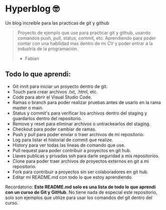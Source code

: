# Hyperblog 🤓
Un blog increíble para las practicas de git y github
>Proyecto de ejemplo que use para practicar git y github, usando comandos push, pull, status, commit, etc. Aprendiendo para poder contar con una habilidad mas dentro de mi CV y poder entrar a la industria de la programación.
> - Fabian

## Todo lo que aprendi:
* Git innit para iniciar un proyecto dentro de git.
* Touch para crear archivos .txt, .html, etc.
* Code para abrir el Visual Studio Code.
* Ramas o branch para poder realizar pruebas antes de usarlo en la rama master o main.
* Status y commit's para verificar los archivos dentro del staging y guardarlos dentro del repositorio.
* Remove y reset para eliminar archivos o untrackearlos del staging.
* Checkout para poder cambiar de ramas.
* Push y pull para poder enviar o traer archivos de mi repositorio.
* Log para listar el historial de commit que realize.
* History para ver todas las lineas de comando que use.
* Pull request para poder contribuir a proyectos en git hub.
* Llaves publicas y privadas ssh para darle seguridad a mis repositorios.
* Clone para poder traer archivos de proyectos externos en git a mi repositorio.
* Fork para contribuir a proyectos sin ser colaboradores en git hub.
* Editar mi README.md con todo lo que estoy aprendiendo.

Recordatorio: **Este README.md solo es una lista de todo lo que aprendi con un curso de Git y GitHub**. No tiene nada de especial este repositorio, solo son ejemplos que utilize para usar los comandos del git dentro del curso.